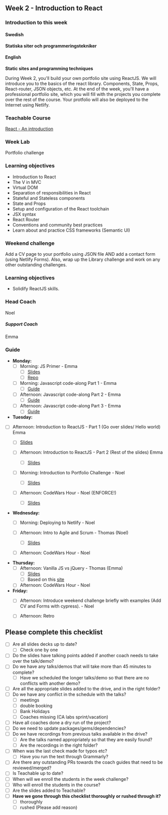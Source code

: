 ## Week 2 - Introduction to React
### Introduction to this week

#### Swedish
**Statiska siter och programmeringstekniker**



#### English
**Static sites and programming techniques**

During Week 2, you'll build your own portfolio site using ReactJS. We will introduce you to the basics of the react library. Components, State, Props, React-router, JSON objects, etc. At the end of the week, you'll have a professional portfolio site, which you will fill with the projects you complete over the rest of the course. Your protfolio will also be deployed to the Internet using Netlify.

### Teachable Course
[React - An introduction](https://learn.craftacademy.co/admin/courses/659433/information)

### Week Lab
Portfolio challenge

### Learning objectives

- Introduction to React
- The V in MVC
- Virtual DOM
- Separation of responsibilities in React
- Stateful and Stateless components
- State and Props
- Setup and configuration of the React toolchain
- JSX syntax
- React Router
- Conventions and community best practices
- Learn about and practice CSS frameworks (Semantic UI)

### Weekend challenge
Add a CV page to your portfolio using JSON file AND add a contact form (using Netlify Forms). Also, wrap up the Library challenge and work on any other outstanding challenges.

### Learning objectives
* Solidify ReactJS skills.

### Head Coach
Noel
##### Support Coach 
Emma

### Guide
- **Monday:**
  - [ ] Morning: JS Primer - Emma 
    - [ ] [Slides](https://docs.google.com/presentation/d/1zNDOoOzelyPxf2iNb7k6Sz2Sa8udtG-MM1Px1nVJbHA/edit#slide=id.g497f7c5a27_0_0)
    - [ ] [Repo](https://github.com/CraftAcademyLabs/js_primer_for_react_devs/blob/master/00_introduction.md)
  - [ ] Morning: Javascript code-along Part 1 - Emma
    - [ ] [Guide](https://github.com/CraftAcademyLabs/coach-guides/blob/master/coding_demo_guides/js_portfolio_codealong/partOne.md)
  
  - [ ] Afternoon: Javascript code-along Part 2 - Emma
    - [ ] [Guide](https://github.com/CraftAcademyLabs/coach-guides/blob/master/coding_demo_guides/js_portfolio_codealong/partTwo.md)
    
  - [ ] Afternoon: Javascript code-along Part 3 - Emma
    - [ ] [Guide](https://github.com/CraftAcademyLabs/coach-guides/blob/master/coding_demo_guides/js_portfolio_codealong/partThree.md)
 
- **Tuesday:**  

- [ ] Afternoon: Introduction to ReactJS - Part 1 (Go over slides/ Hello world) Emma 
    - [ ] [Slides](https://docs.google.com/presentation/d/1loDvAo_ji612mlLlBB-_Cb6WL-LxqDhXND7FYefQuUY/edit?usp=sharing)
  
  - [ ] Afternoon: Introduction to ReactJS - Part 2 (Rest of the slides) Emma 
    - [ ] [Slides](https://docs.google.com/presentation/d/1loDvAo_ji612mlLlBB-_Cb6WL-LxqDhXND7FYefQuUY/edit?usp=sharing)
  - [ ] Morning: Introduction to Portfolio Challenge - Noel 
    - [ ] [Slides](https://docs.google.com/presentation/d/1-A4s8OwQRUJd2V7Lnot6JGhpKR-QHehKsraFRjt0pAw/edit?usp=sharing)

  - [ ] Afternoon: CodeWars Hour - Noel (ENFORCE!) 
    - [ ] [Slides](https://docs.google.com/presentation/d/1ztZcMLwXCh993O0xB89IPUFCF22tqAP6kgCOvnlbGAg/edit?usp=sharing)
  
- **Wednesday:**
  - [ ] Morning: Deploying to Netlify - Noel
  
  - [ ] Afternoon: Intro to Agile and Scrum - Thomas (Noel)
    - [ ] [Slides](https://docs.google.com/presentation/d/1v65qlThrfBCIGMbPqZJWaDXjn9fEGPPwQfJYtkUBAKY/edit#slide=id.p)
    
  - [ ] Afternoon: CodeWars Hour - Noel
  
- **Thursday:** 
  - [ ] Afternoon: Vanilla JS vs jQuery - Thomas (Emma)
    - [ ] [Slides](https://docs.google.com/presentation/d/1UixROKCOaXrAC6ZTeHyXBzaUwB-xnuCFga4Tl7z052g/edit#slide=id.g4b12024eb7_0_21)
    - [ ] Based on this [site](http://youmightnotneedjquery.com/)

  - [ ] Afternoon: CodeWars Hour - Noel
  
- **Friday:**
  - [ ] Afternoon: Introduce weekend challenge briefly with examples (Add CV and Forms with cypress). - Noel
  
  - [ ] Afternoon: Retro 

## Please complete this checklist
 - [ ] Are all slides decks up to date?
   - [ ] Check one by one
 - [ ] Do the slides have talking points added if another coach needs to take over the talk/demo?
 - [ ] Do we have any talks/demos that will take more than 45 minutes to complete?
	 - [ ] Have we scheduled the longer talks/demo so that there are no conflicts with another demo?
 - [ ] Are all the appropriate slides added to the drive, and in the right folder?
 - [ ] Do we have any conflict in the schedule with the talks?
	 - [ ]  meetings
	 - [ ] double booking
	 - [ ] Bank Holidays
   - [ ] Coaches missing (CA labs sprint/vacation)
- [ ] Have all coaches done a dry run of the project?
- [ ] Do we need to update packages/gems/dependencies?
- [ ] Do we have recordings from previous talks available in the drive?
	- [ ] Are the talks named appropriately so that they are easily found? 
	- [ ] Are the recordings in the right folder?
- [ ] When was the last check made for typos etc?
	- [ ] Have you run the text through Grammarly?
- [ ] Are there any outstanding PRs towards the coach guides that need to be reviewed/merged?
- [ ] Is Teachable up to date?
- [ ] When will we enroll the students in the week challenge?
- [ ] Who will enroll the students in the course?
- [ ] Are the slides added to Teachable?
- [ ] **Have we gone through this checklist thoroughly or rushed through it?**
    - [ ] thoroughly
    - [ ] rushed (Please add reason)
